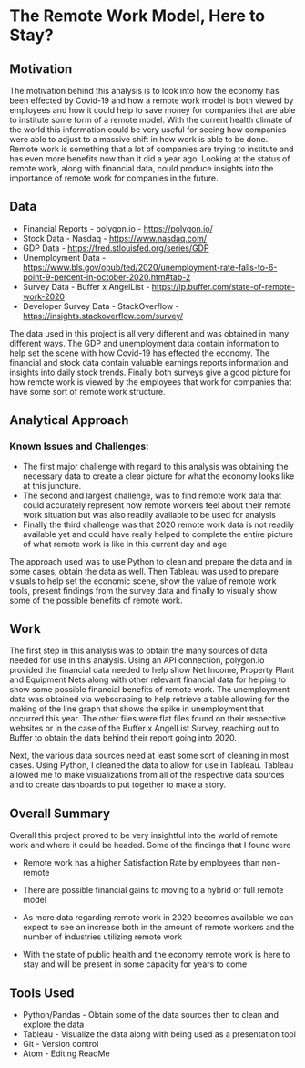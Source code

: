 # The Remote Work Model, Here to Stay?

## Motivation
The motivation behind this analysis is to look into how the economy has been effected by Covid-19 and how a remote work model is both viewed by employees and how it could help to save money for companies that are able to institute some form of a remote model. With the current health climate of the world this information could be very useful for seeing how companies were able to adjust to a massive shift in how work is able to be done. Remote work is something that a lot of companies are trying to institute and has even more benefits now than it did a year ago. Looking at the status of remote work, along with financial data, could produce insights into the importance of remote work for companies in the future.
## Data
* Financial Reports - polygon.io - https://polygon.io/
* Stock Data - Nasdaq - https://www.nasdaq.com/
* GDP Data - https://fred.stlouisfed.org/series/GDP
* Unemployment Data - https://www.bls.gov/opub/ted/2020/unemployment-rate-falls-to-6-point-9-percent-in-october-2020.htm#tab-2
* Survey Data - Buffer x AngelList - https://lp.buffer.com/state-of-remote-work-2020
* Developer Survey Data - StackOverflow - https://insights.stackoverflow.com/survey/

The data used in this project is all very different and was obtained in many different ways. The GDP and unemployment data contain information to help set the scene with how Covid-19 has effected the economy. The financial and stock data contain valuable earnings reports information and insights into daily stock trends. Finally both surveys give a good picture for how remote work is viewed by the employees that work for companies that have some sort of remote work structure.
## Analytical Approach
### Known Issues and Challenges:
* The first major challenge with regard to this analysis was obtaining the necessary data to create a clear picture for what the economy looks like at this juncture.  
* The second and largest challenge, was to find remote work data that could accurately represent how remote workers feel about their remote work situation but was also readily available to be used for analysis
* Finally the third challenge was that 2020 remote work data is not readily available yet and could have really helped to complete the entire picture of what remote work is like in this current day and age

The approach used was to use Python to clean and prepare the data and in some cases, obtain the data as well. Then Tableau was used to prepare visuals to help set the economic scene, show the value of remote work tools, present findings from the survey data and finally to visually show some of the possible benefits of remote work.

## Work
The first step in this analysis was to obtain the many sources of data needed for use in this analysis. Using an API connection, polygon.io provided the financial data needed to help show Net Income, Property Plant and Equipment Nets along with other relevant financial data for helping to show some possible financial benefits of remote work. The unemployment data was obtained via webscraping to help retrieve a table allowing for the making of the line graph that shows the spike in unemployment that occurred this year. The other files were flat files found on their respective websites or in the case of the Buffer x AngelList Survey, reaching out to Buffer to obtain the data behind their report going into 2020.

Next, the various data sources need at least some sort of cleaning in most cases. Using Python, I cleaned the data to allow for use in Tableau. Tableau allowed me to make visualizations from all of the respective data sources and to create dashboards to put together to make a story.
## Overall Summary
Overall this project proved to be very insightful into the world of remote work and where it could be headed. Some of the findings that I found were
* Remote work has a higher Satisfaction Rate by employees than non-remote

* There are possible financial gains to moving to a hybrid or full remote model

* As more data regarding remote work in 2020 becomes available we can expect to see an increase both in the amount of remote workers and the number of industries utilizing remote work

* With the state of public health and the economy remote work is here to stay and will be present in some capacity for years to come

## Tools Used
* Python/Pandas - Obtain some of the data sources then to clean and explore the data
* Tableau - Visualize the data along with being used as a presentation tool
* Git - Version control
* Atom - Editing ReadMe
